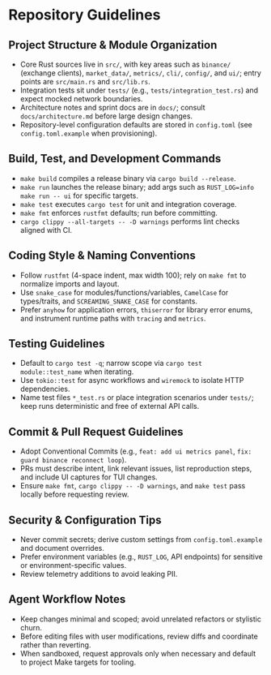 # Repository Guidelines

## Project Structure & Module Organization
- Core Rust sources live in `src/`, with key areas such as `binance/` (exchange clients), `market_data/`, `metrics/`, `cli/`, `config/`, and `ui/`; entry points are `src/main.rs` and `src/lib.rs`.
- Integration tests sit under `tests/` (e.g., `tests/integration_test.rs`) and expect mocked network boundaries.
- Architecture notes and sprint docs are in `docs/`; consult `docs/architecture.md` before large design changes.
- Repository-level configuration defaults are stored in `config.toml` (see `config.toml.example` when provisioning).

## Build, Test, and Development Commands
- `make build` compiles a release binary via `cargo build --release`.
- `make run` launches the release binary; add args such as `RUST_LOG=info make run -- ui` for specific targets.
- `make test` executes `cargo test` for unit and integration coverage.
- `make fmt` enforces `rustfmt` defaults; run before committing.
- `cargo clippy --all-targets -- -D warnings` performs lint checks aligned with CI.

## Coding Style & Naming Conventions
- Follow `rustfmt` (4-space indent, max width 100); rely on `make fmt` to normalize imports and layout.
- Use `snake_case` for modules/functions/variables, `CamelCase` for types/traits, and `SCREAMING_SNAKE_CASE` for constants.
- Prefer `anyhow` for application errors, `thiserror` for library error enums, and instrument runtime paths with `tracing` and `metrics`.

## Testing Guidelines
- Default to `cargo test -q`; narrow scope via `cargo test module::test_name` when iterating.
- Use `tokio::test` for async workflows and `wiremock` to isolate HTTP dependencies.
- Name test files `*_test.rs` or place integration scenarios under `tests/`; keep runs deterministic and free of external API calls.

## Commit & Pull Request Guidelines
- Adopt Conventional Commits (e.g., `feat: add ui metrics panel`, `fix: guard binance reconnect loop`).
- PRs must describe intent, link relevant issues, list reproduction steps, and include UI captures for TUI changes.
- Ensure `make fmt`, `cargo clippy -- -D warnings`, and `make test` pass locally before requesting review.

## Security & Configuration Tips
- Never commit secrets; derive custom settings from `config.toml.example` and document overrides.
- Prefer environment variables (e.g., `RUST_LOG`, API endpoints) for sensitive or environment-specific values.
- Review telemetry additions to avoid leaking PII.

## Agent Workflow Notes
- Keep changes minimal and scoped; avoid unrelated refactors or stylistic churn.
- Before editing files with user modifications, review diffs and coordinate rather than reverting.
- When sandboxed, request approvals only when necessary and default to project Make targets for tooling.
